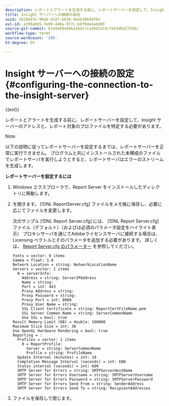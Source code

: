 ```yaml
---
description: レポートとアラートを生成する前に、レポートサーバーを設定して、Insight サーバーのアドレスと、レポート対象のプロファイルを特定する必要があります。
title: Insight サーバーへの接続の設定
uuid: 2018b67e-90a6-41d7-b628-4b463869df6e
exl-id: a398a665-fe09-448a-977c-b0f9de4add09
source-git-commit: b1dda69a606a16dccca30d2a74c7e63dbd27936c
workflow-type: tm+mt
source-wordcount: '195'
ht-degree: 9%

---
```


# Insight サーバーへの接続の設定{#configuring-the-connection-to-the-insight-server}

{{eol}}

レポートとアラートを生成する前に、レポートサーバーを設定して、Insight サーバーのアドレスと、レポート対象のプロファイルを特定する必要があります。

>[!NOTE]
>
>以下の説明に従ってレポートサーバーを設定するまでは、レポートサーバーを正常に実行できません。 プログラムと共にインストールされた未構成のファイルでレポートサーバを実行しようとすると、レポートサーバはエラーのストリームを生成します。

**レポートサーバーを設定するには**

1. Windows エクスプローラで、Report Server をインストールしたディレクトリに移動します。
1. を開きます。 [!DNL ReportServer.cfg] ファイルをメモ帳に保存し、必要に応じてファイルを変更します。

   次のサンプル [!DNL Report Server.cfg] には、 [!DNL Report Server.cfg] ファイル（デフォルト）（およびは必須のパラメータ設定をハイライト表示） プロキシサーバを通じてAdobeライセンスサーバに接続する場合は、Licensing ベクトルとそのパラメータを追加する必要があります。 詳しくは、 [Report Server.cfg のパラメーター](../../../home/c-rpt-oview/c-rpt-param-ref/c-rpt-svr-param.md#concept-53359b328fd140d593c3f2fc0031be06) を参照してください。

   ```
   Fonts = vector: 0 items
   Gamma = float: 1.6
   Network Location = string: NetworkLocationName
   Servers = vector: 1 items
     0 = serverInfo:
       Address = string: ServerIPAddress
       Name = string: 
       Port = int: 443
       Proxy Address = string:
       Proxy Password = string:
       Proxy Port = int: 8080
       Proxy User Name = string:
       SSL Client Certificate = string: ReportCertFileName.pem
       SSL Server Common Name = string: ServerCommonName
       Use SSL = bool: true
   Result Memory Limit (KB) = double: 100000
   Maximum Slice Size = int: 30
   Use OpenGL Hardware Rendering = bool: true
   Reporting = :
     Profiles = vector: 1 items
       0 = ReportProfile:
         Server = string: ServerCommonName
         Profile = string: ProfileName
     Update Interval (minutes) = int: 10
     Completion Message Interval (seconds) = int: 600
     Status interval (seconds) = int: 600
     SMTP Server for Errors = string: SMTPServerHostName
     SMTP Server for Errors Username = string: SMTPServerUsername
     SMTP Server for Errors Password = string: SMTPServerPassword
     SMTP Server for Errors Send From = string: SenderAddress
     SMTP Server for Errors Send To = string: RecipientAddresses
   ```

1. ファイルを保存して閉じます。
